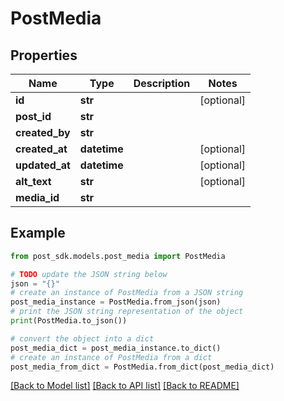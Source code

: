 # PostMedia


## Properties

Name | Type | Description | Notes
------------ | ------------- | ------------- | -------------
**id** | **str** |  | [optional] 
**post_id** | **str** |  | 
**created_by** | **str** |  | 
**created_at** | **datetime** |  | [optional] 
**updated_at** | **datetime** |  | [optional] 
**alt_text** | **str** |  | [optional] 
**media_id** | **str** |  | 

## Example

```python
from post_sdk.models.post_media import PostMedia

# TODO update the JSON string below
json = "{}"
# create an instance of PostMedia from a JSON string
post_media_instance = PostMedia.from_json(json)
# print the JSON string representation of the object
print(PostMedia.to_json())

# convert the object into a dict
post_media_dict = post_media_instance.to_dict()
# create an instance of PostMedia from a dict
post_media_from_dict = PostMedia.from_dict(post_media_dict)
```
[[Back to Model list]](../README.md#documentation-for-models) [[Back to API list]](../README.md#documentation-for-api-endpoints) [[Back to README]](../README.md)


